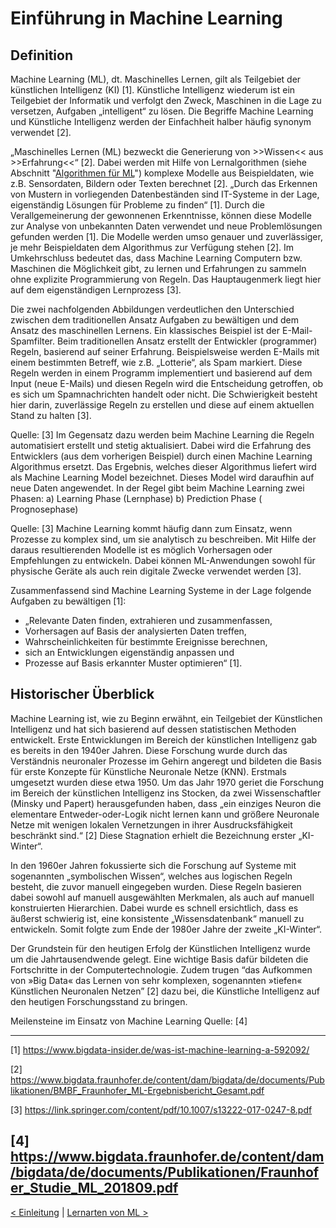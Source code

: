 # Einführung in Machine Learning
 
## Definition
 
Machine Learning (ML), dt. Maschinelles Lernen, gilt als Teilgebiet der künstlichen Intelligenz (KI) [1]. Künstliche Intelligenz wiederum ist ein Teilgebiet der Informatik und verfolgt den Zweck, Maschinen in die Lage zu versetzen, Aufgaben „intelligent“ zu lösen. Die Begriffe Machine Learning und Künstliche Intelligenz werden der Einfachheit halber häufig synonym verwendet [2].
 
„Maschinelles Lernen (ML) bezweckt die Generierung von >>Wissen<< aus >>Erfahrung<<“ [2]. Dabei werden mit Hilfe von Lernalgorithmen (siehe Abschnitt "[Algorithmen für ML](04_Algorithmen.md)") komplexe Modelle aus Beispieldaten, wie z.B. Sensordaten, Bildern oder Texten berechnet [2]. „Durch das Erkennen von Mustern in vorliegenden Datenbeständen sind IT-Systeme in der Lage, eigenständig Lösungen für Probleme zu finden“ [1]. Durch die Verallgemeinerung der gewonnenen Erkenntnisse, können diese Modelle zur Analyse von unbekannten Daten verwendet und neue Problemlösungen gefunden werden [1]. Die Modelle werden umso genauer und zuverlässiger, je mehr Beispieldaten dem Algorithmus zur Verfügung stehen [2]. Im Umkehrschluss bedeutet das, dass Machine Learning Computern bzw. Maschinen die Möglichkeit gibt, zu lernen und Erfahrungen zu sammeln ohne explizite Programmierung von Regeln. Das Hauptaugenmerk liegt hier auf dem eigenständigen Lernprozess [3].

Die zwei nachfolgenden Abbildungen verdeutlichen den Unterschied zwischen dem traditionellen Ansatz Aufgaben zu bewältigen und dem Ansatz des maschinellen Lernens. Ein klassisches Beispiel ist der E-Mail-Spamfilter. Beim traditionellen Ansatz erstellt der Entwickler (programmer) Regeln, basierend auf seiner Erfahrung. Beispielsweise werden E-Mails mit einem bestimmten Betreff, wie z.B. „Lotterie“, als Spam markiert. Diese Regeln werden in einem Programm implementiert und basierend auf dem Input (neue E-Mails) und diesen Regeln wird die Entscheidung getroffen, ob es sich um Spamnachrichten handelt oder nicht. Die Schwierigkeit besteht hier darin, zuverlässige Regeln zu erstellen und diese auf einem aktuellen Stand zu halten [3].
 
Quelle: [3]
Im Gegensatz dazu werden beim Machine Learning die Regeln automatisiert erstellt und stetig aktualisiert. Dabei wird die Erfahrung des Entwicklers (aus dem vorherigen Beispiel) durch einen Machine Learning Algorithmus ersetzt. Das Ergebnis, welches dieser Algorithmus liefert wird als Machine Learning Model bezeichnet. Dieses Model wird daraufhin auf neue Daten angewendet. In der Regel gibt beim Machine Learning zwei Phasen:
a)	Learning Phase (Lernphase)
b)	Prediction Phase ( Prognosephase)
 

 Quelle: [3]
Machine Learning kommt häufig dann zum Einsatz, wenn Prozesse zu komplex sind, um sie analytisch zu beschreiben. Mit Hilfe der daraus resultierenden Modelle ist es möglich Vorhersagen oder Empfehlungen zu entwickeln. Dabei können ML-Anwendungen sowohl für physische Geräte als auch rein digitale Zwecke verwendet werden [3].
 
Zusammenfassend sind Machine Learning Systeme in der Lage folgende Aufgaben zu bewältigen [1]:
-   „Relevante Daten finden, extrahieren und zusammenfassen,
-   Vorhersagen auf Basis der analysierten Daten treffen,
-   Wahrscheinlichkeiten für bestimmte Ereignisse berechnen,
-   sich an Entwicklungen eigenständig anpassen und
-   Prozesse auf Basis erkannter Muster optimieren“ [1].
 
## Historischer Überblick
 
Machine Learning ist, wie zu Beginn erwähnt, ein Teilgebiet der Künstlichen Intelligenz und hat sich basierend auf dessen statistischen Methoden entwickelt. Erste Entwicklungen im Bereich der künstlichen Intelligenz gab es bereits in den 1940er Jahren. Diese Forschung wurde durch das Verständnis neuronaler Prozesse im Gehirn angeregt und bildeten die Basis für erste Konzepte für Künstliche Neuronale Netze (KNN). Erstmals umgesetzt wurden diese etwa 1950. Um das Jahr 1970 geriet die Forschung im Bereich der künstlichen Intelligenz ins Stocken, da zwei Wissenschaftler (Minsky und Papert) herausgefunden haben, dass „ein einziges Neuron die elementare Entweder-oder-Logik nicht lernen kann und größere Neuronale Netze mit wenigen lokalen Vernetzungen in ihrer Ausdrucksfähigkeit beschränkt sind.“ [2] Diese Stagnation erhielt die Bezeichnung erster „KI-Winter“.
 
In den 1960er Jahren fokussierte sich die Forschung auf Systeme mit sogenannten „symbolischen Wissen“, welches aus logischen Regeln besteht, die zuvor manuell eingegeben wurden. Diese Regeln basieren dabei sowohl auf manuell ausgewählten Merkmalen, als auch auf manuell konstruierten Hierarchien. Dabei wurde es schnell ersichtlich, dass es äußerst schwierig ist, eine konsistente „Wissensdatenbank“ manuell zu entwickeln. Somit folgte zum Ende der 1980er Jahre der zweite „KI-Winter“. 
 
Der Grundstein für den heutigen Erfolg der Künstlichen Intelligenz wurde um die Jahrtausendwende gelegt. Eine wichtige Basis dafür bildeten die Fortschritte in der Computertechnologie. Zudem trugen “das Aufkommen von »Big Data« das Lernen von sehr komplexen, sogenannten »tiefen« Künstlichen Neuronalen Netzen” [2] dazu bei, die Künstliche Intelligenz auf den heutigen Forschungsstand zu bringen.

Meilensteine im Einsatz von Machine Learning
Quelle: [4]

---
 
[1] https://www.bigdata-insider.de/was-ist-machine-learning-a-592092/
 
[2] https://www.bigdata.fraunhofer.de/content/dam/bigdata/de/documents/Publikationen/BMBF_Fraunhofer_ML-Ergebnisbericht_Gesamt.pdf
 
[3]
https://link.springer.com/content/pdf/10.1007/s13222-017-0247-8.pdf

[4]
https://www.bigdata.fraunhofer.de/content/dam/bigdata/de/documents/Publikationen/Fraunhofer_Studie_ML_201809.pdf
---
 
[< Einleitung](01_Einleitung.md) | [ Lernarten von ML >](03_Lernarten.md)

